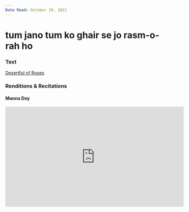 ```yaml
---
Date Read: October 29, 2021
---
```


# tum jano tum ko ghair se jo rasm-o-rah ho

### Text
[Desertful of Roses](http://www.columbia.edu/itc/mealac/pritchett/00ghalib/124/index_124.html)

### Renditions & Recitations

#### Manna Dey

<iframe width="560" height="315" src="https://www.youtube.com/embed/Jh1iW64svlM" title="YouTube video player" frameborder="0" allow="accelerometer; autoplay; clipboard-write; encrypted-media; gyroscope; picture-in-picture" allowfullscreen></iframe>

